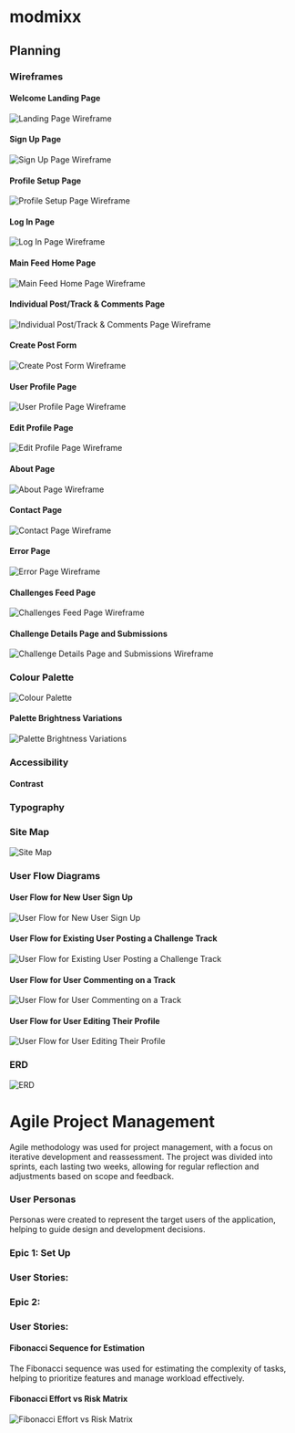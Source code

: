 # modmixx

## Planning

### Wireframes

#### Welcome Landing Page
![Landing Page Wireframe](docs/images/wireframes/landing-page-wireframes.jpg)

#### Sign Up Page
![Sign Up Page Wireframe](docs/images/wireframes/signup-wireframes.jpg)

#### Profile Setup Page
![Profile Setup Page Wireframe](docs/images/wireframes/profile-setup-wireframes.jpg)

#### Log In Page
![Log In Page Wireframe](docs/images/wireframes/login-wireframes.jpg)

#### Main Feed Home Page
![Main Feed Home Page Wireframe](docs/images/wireframes/main-feed-home-wireframes.jpg)

#### Individual Post/Track & Comments Page
![Individual Post/Track & Comments Page Wireframe](docs/images/wireframes/individual-track-post-comments-wireframes.jpg)

#### Create Post Form
![Create Post Form Wireframe](docs/images/wireframes/post-track-upload-form-wireframes.jpg)

#### User Profile Page
![User Profile Page Wireframe](docs/images/wireframes/my-profile-page-wireframes.jpg)

#### Edit Profile Page
![Edit Profile Page Wireframe](docs/images/wireframes/edit-my-profile-wireframes.jpg)

#### About Page
![About Page Wireframe](docs/images/wireframes/about-page-wireframes.jpg)

#### Contact Page
![Contact Page Wireframe](docs/images/wireframes/contact-form-wireframes.jpg)

#### Error Page
![Error Page Wireframe](docs/images/wireframes/error-page-wireframes.jpg)

#### Challenges Feed Page
![Challenges Feed Page Wireframe](docs/images/wireframes/challenges-feed-wireframes.jpg)

#### Challenge Details Page and Submissions
![Challenge Details Page and Submissions Wireframe](docs/images/wireframes/challenge-page-and-submissions-wireframes.jpg)

### Colour Palette
![Colour Palette](docs/images/design/main-colour-palette.png)

#### Palette Brightness Variations
![Palette Brightness Variations](docs/images/design/brightness-shades-colour-palette.jpg)

### Accessibility

#### Contrast 

### Typography

### Site Map
![Site Map](docs/images/diagrams/site-map-1.jpg)

### User Flow Diagrams

#### User Flow for New User Sign Up
![User Flow for New User Sign Up](docs/images/diagrams/user-flow-1.jpg)

#### User Flow for Existing User Posting a Challenge Track
![User Flow for Existing User Posting a Challenge Track](docs/images/diagrams/user-flow-2.jpg)

#### User Flow for User Commenting on a Track
![User Flow for User Commenting on a Track](docs/images/diagrams/user-flow-3.jpg)

#### User Flow for User Editing Their Profile
![User Flow for User Editing Their Profile](docs/images/diagrams/user-flow-4.jpg)

### ERD 
![ERD](docs/images/diagrams/modmixx-erd-stretch-goals-plus-about-contact.jpg)



# Agile Project Management

Agile methodology was used for project management, with a focus on iterative development and reassessment. The project was divided into sprints, each lasting two weeks, allowing for regular reflection and adjustments based on scope and feedback.

### User Personas
Personas were created to represent the target users of the application, helping to guide design and development decisions.


### Epic 1: Set Up
### User Stories:

### Epic 2:
### User Stories: 

#### Fibonacci Sequence for Estimation
The Fibonacci sequence was used for estimating the complexity of tasks, helping to prioritize features and manage workload effectively. 

#### Fibonacci Effort vs Risk Matrix
![Fibonacci Effort vs Risk Matrix](docs/images/diagrams/fibonacci-effort-risk-matrix.jpg)